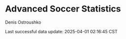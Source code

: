 # Advanced Soccer Statistics
Denis Ostroushko

<!-- gfm -->

Last successful data update: 2025-04-01 02:16:45 CST

